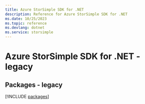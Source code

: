```yaml
---
title: Azure StorSimple SDK for .NET
description: Reference for Azure StorSimple SDK for .NET
ms.date: 10/25/2023
ms.topic: reference
ms.devlang: dotnet
ms.service: storsimple
---
```

# Azure StorSimple SDK for .NET - legacy
## Packages - legacy
[!INCLUDE [packages](storsimple-index.md)]